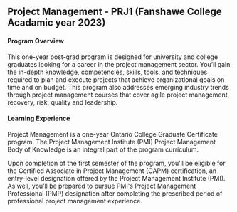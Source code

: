 ## Project Management - PRJ1 (Fanshawe College Acadamic year 2023)

#### Program Overview

This one-year post-grad program is designed for university and college graduates looking for a career in the project management sector. You’ll gain the in-depth knowledge, competencies, skills, tools, and techniques required to plan and execute projects that achieve organizational goals on time and on budget. This program also addresses emerging industry trends through project management courses that cover agile project management, recovery, risk, quality and leadership.

#### Learning Experience

Project Management is a one-year Ontario College Graduate Certificate program. The Project Management Institute (PMI) Project Management Body of Knowledge is an integral part of the program curriculum. 

Upon completion of the first semester of the program, you’ll be eligible for the Certified Associate in Project Management (CAPM) certification, an entry-level designation offered by the Project Management Institute (PMI). As well, you’ll be prepared to pursue PMI's Project Management Professional (PMP) designation after completing the prescribed period of professional project management experience.
